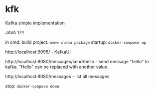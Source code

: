 # kfk
Kafka simple implementation

JAVA 17!!

in cmd: 
build project: `mvnw clean package`
startup: `docker-compose up`


http://localhost:9095/ - KafkaUI

http://localhost:8080/messages/send/hello - send message "hello" to kafka. "Hello" can be replaced with another value.

http://localhost:8080/messages - list all messages

stop: `docker-compose down`
